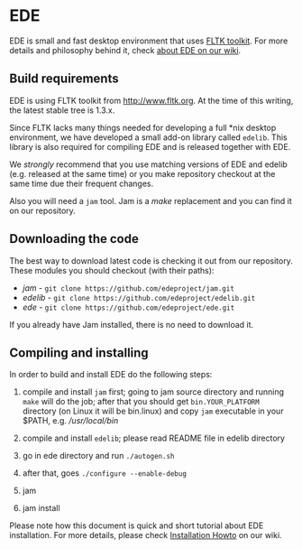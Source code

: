 # EDE

EDE is small and fast desktop environment that uses
[FLTK toolkit](http://www.fltk.org). For more details and philosophy
behind it, check
[about EDE on our wiki](http://equinox-project.org/wiki/AboutEde).

## Build requirements

EDE is using FLTK toolkit from http://www.fltk.org. At the time of
this writing, the latest stable tree is 1.3.x.

Since FLTK lacks many things needed for developing a full *nix desktop
environment, we have developed a small add-on library called
`edelib`. This library is also required for compiling EDE and is
released together with EDE.

We *strongly* recommend that you use matching versions of EDE and
edelib (e.g. released at the same time) or you make repository
checkout at the same time due their frequent changes.

Also you will need a `jam` tool. Jam is a *make* replacement and you
can find it on our repository.

## Downloading the code

The best way to download latest code is checking it out from our
repository. These modules you should checkout (with their paths):

- *jam* - `git clone https://github.com/edeproject/jam.git`
- *edelib* - `git clone https://github.com/edeproject/edelib.git`
- *ede* - `git clone https://github.com/edeproject/ede.git`

If you already have Jam installed, there is no need to download it.

## Compiling and installing

In order to build and install EDE do the following steps:

1. compile and install `jam` first; going to jam source directory and running `make` will do
   the job; after that you should get `bin.YOUR_PLATFORM` directory (on Linux it will be
   bin.linux) and copy `jam` executable in your $PATH, e.g. */usr/local/bin*

2. compile and install `edelib`; please read README file in edelib directory

3. go in ede directory and run `./autogen.sh`

4. after that, goes `./configure --enable-debug`

5. jam

6. jam install

Please note how this document is quick and short tutorial about EDE installation. For more details,
please check [Installation Howto](http://equinox-project.org/wiki/InstallationHowTo) on our wiki.
